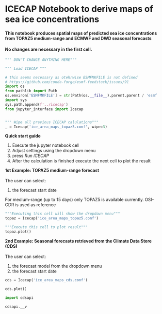 <!-- #region -->
# ICECAP Notebook to derive maps of sea ice concentrations


#### This notebook produces spatial maps of predicted sea ice concentrations from TOPAZ5 medium-range and ECMWF and DWD seasonal forecasts
<!-- #endregion -->

<div class="alert alert-block alert-danger"> 
    
#### No changes are necessary in the first cell. 
</div>

```python
""" DON'T CHANGE ANYTHING HERE"""

""" Load ICECAP """

# this seems necessary as otehrwise ESMFMKFILE is not defined 
# https://github.com/conda-forge/esmf-feedstock/issues/91
import os
from pathlib import Path
os.environ['ESMFMKFILE'] = str(Path(os.__file__).parent.parent / 'esmf.mk')
import sys
sys.path.append(f'../icecap')
from jupyter_interface import Icecap


""" Wipe all previous ICECAP calulations"""
_ = Icecap('ice_area_maps_topaz5.conf', wipe=3)

```

<div class="alert alert-block alert-info"> <b>Quick start guide </b> 
<ol>
<li>Execute the jupyter notebook cell</li>
<li>Adjust settings using the dropdown menu</li>
<li>press <i>Run ICECAP</i> </li> 
<li>After the calculation is finished execute the next cell to plot the result </li> 
</ol>

</div>

<div class="alert alert-block alert-success"> <b>1st Example: TOPAZ5 medium-range forecast </b><br>

<br>
The user can select: 
<ol>
<li>the forecast start date</li>
</ol>

For medium-range (up to 15 days) only TOPAZ5 is available currently. OSI-CDR is used as reference
</div>

```python
"""Executing this cell will show the dropdown menu"""
topaz = Icecap('ice_area_maps_topaz5.conf')
```

```python
"""Execute this cell to plot result"""
topaz.plot()
```

<div class="alert alert-block alert-success"> <b>2nd Example: Seasonal forecasts retrieved from the Climate Data Store (CDS) </b><br>

<br>
The user can select: 
<ol>
<li>the forecast model from the dropdown menu</li>
<li>the forecast start date</li>
</ol>


```python
cds = Icecap('ice_area_maps_cds.conf')
```

```python
cds.plot()
```

```python
import cdsapi
```

```python
cdsapi.__v

```

```python

```
